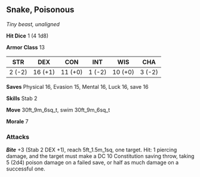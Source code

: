 ## Snake, Poisonous

*Tiny beast, unaligned*

**Hit Dice** 1 (4 1d8)

**Armor Class** 13

| STR     | DEX     | CON     | INT     | WIS     | CHA     |
|---------|---------|---------|---------|---------|---------|
|  2 (-2) | 16 (+1) | 11 (+0) |  1 (-2) | 10 (+0) |  3 (-2) |

**Saves** Physical 16, Evasion 15, Mental 16, Luck 16, save 16

**Skills** Stab 2

**Move** 30ft\_9m\_6sq\_t, swim 30ft\_9m\_6sq\_t

**Morale** 7

### Attacks

***Bite*** +3 (Stab 2 DEX +1), reach 5ft\_1.5m\_1sq, one target. Hit: 1 piercing damage, and the target must make a DC 10 Constitution saving throw, taking 5 (2d4) poison damage on a failed save, or half as much damage on a successful one.

